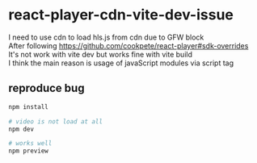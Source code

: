 # react-player-cdn-vite-dev-issue
I need to use cdn to load hls.js from cdn due to GFW block  
After following <https://github.com/cookpete/react-player#sdk-overrides>  
It's not work with vite dev but works fine with vite build  
I think the main reason is usage of javaScript modules via script tag

## reproduce bug
```bash
npm install

# video is not load at all
npm dev 

# works well
npm preview
```